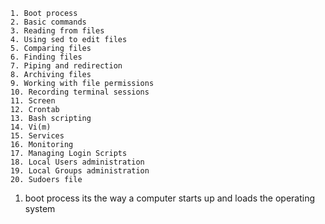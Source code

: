    1. Boot process
    2. Basic commands
    3. Reading from files
    4. Using sed to edit files
    5. Comparing files
    6. Finding files
    7. Piping and redirection
    8. Archiving files
    9. Working with file permissions
    10. Recording terminal sessions
    11. Screen
    12. Crontab
    13. Bash scripting
    14. Vi(m)
    15. Services
    16. Monitoring
    17. Managing Login Scripts
    18. Local Users administration
    19. Local Groups administration
    20. Sudoers file


1. boot process
its the way a computer starts up and loads the operating system
